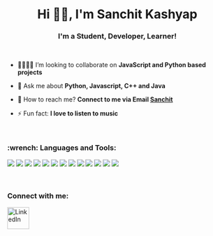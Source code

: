 <h1 align="center">Hi 👋🏻, I'm Sanchit Kashyap</h1>
<h3 align="center">I'm a Student, Developer, Learner!</h3>

</br>


- 🤜🏻🤛🏻 I’m looking to collaborate on **JavaScript and Python based projects**

- 💬 Ask me about **Python, Javascript, C++ and Java**

- 📧 How to reach me? **Connect to me via Email [Sanchit](mailto:sanchitkshyap@gmail.com)**

- ⚡ Fun fact: **I love to listen to music**

</br>

<h3 align="left"> :wrench: Languages and Tools:</h3>

<p>
  
<img src="https://img.icons8.com/color/70/26e07f/python.png"/>
<img src="https://img.icons8.com/color/70/26e07f/javascript.png"/>
<img src="https://img.icons8.com/color/70/visual-studio-code-2019.png"/>
<img src="https://img.icons8.com/plasticine/74/000000/react.png"/>
<img src="https://img.icons8.com/color/70/000000/redux.png"/>
<img src="https://img.icons8.com/color/74/000000/django.png"/>
<img src="https://img.icons8.com/color/70/4a90e2/graphql.png"/>
<img src="https://img.icons8.com/color/70/26e07f/npm.png"/>
<img src="https://img.icons8.com/material/70/4a90e2/postgreesql.png"/>
<img src="https://img.icons8.com/color/70/4a90e2/firebase.png"/>
<img src="https://img.icons8.com/color/70/windows-10.png" />
<img  src="https://img.icons8.com/color/70/linux.png"/>
<img src="https://iconscout.com/icons/rabbitmq"/>
</p>

</br>

<p align="left">
<h3 align="left">Connect with me:</h3>

<a href="https://linkedin.com/in/sanchitkashyap"><img alt="LinkedIn" title="LinkedIn" height="50" width="50" src="https://raw.githubusercontent.com/peterthehan/peterthehan/master/assets/linkedin.svg"></a>



</p>
